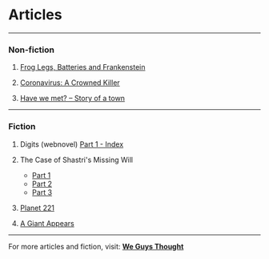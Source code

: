 # Articles
***
### Non-fiction

1. [Frog Legs, Batteries and Frankenstein](https://weguysthought.com/2020/09/26/frog-legs-batteries-and-frankenstein/)

2. [Coronavirus: A Crowned Killer](https://weguysthought.com/2020/03/26/coronavirus-crowned-killer/)

3. [Have we met? – Story of a town](https://weguysthought.com/2019/10/21/have-we-met/)
***
### Fiction

1. Digits (webnovel) [Part 1 - Index](https://weguysthought.com/fiction-index/)

2. The Case of Shastri's Missing Will
    - [Part 1](https://weguysthought.com/2020/07/26/the-case-of-shastris-missing-will-1/)
    - [Part 2](https://weguysthought.com/2020/07/29/the-case-of-shastris-missing-will-2/)
    - [Part 3](https://weguysthought.com/2020/07/31/the-case-of-shastris-missing-will-3/)

3. [Planet 221](https://weguysthought.com/2020/06/10/planet-221/)
4. [A Giant Appears](https://weguysthought.com/2019/09/20/agiantappears/)
***
For more articles and fiction, visit: **[We Guys Thought](https://weguysthought.com/)**